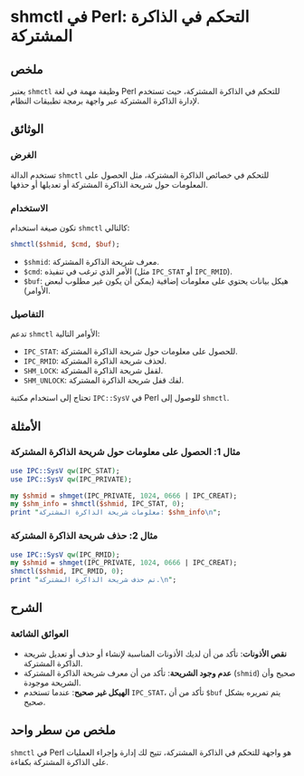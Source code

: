 <!--
Meta Description: # shmctl في Perl: التحكم في الذاكرة المشتركة ## ملخص يعتبر `shmctl` وظيفة مهمة في لغة Perl للتحكم في الذاكرة المشتركة، حيث تستخدم لإدارة الذاكرة المشت...
Meta Keywords: الذاكرة, المشتركة, شريحة, shmctl, perl
-->

# shmctl في Perl: التحكم في الذاكرة المشتركة

## ملخص
يعتبر `shmctl` وظيفة مهمة في لغة Perl للتحكم في الذاكرة المشتركة، حيث تستخدم لإدارة الذاكرة المشتركة عبر واجهة برمجة تطبيقات النظام.

## الوثائق
### الغرض
تستخدم الدالة `shmctl` للتحكم في خصائص الذاكرة المشتركة، مثل الحصول على المعلومات حول شريحة الذاكرة المشتركة أو تعديلها أو حذفها.

### الاستخدام
تكون صيغة استخدام `shmctl` كالتالي:

```perl
shmctl($shmid, $cmd, $buf);
```

- `$shmid`: معرف شريحة الذاكرة المشتركة.
- `$cmd`: الأمر الذي ترغب في تنفيذه (مثل `IPC_STAT` أو `IPC_RMID`).
- `$buf`: هيكل بيانات يحتوي على معلومات إضافية (يمكن أن يكون غير مطلوب لبعض الأوامر).

### التفاصيل
تدعم `shmctl` الأوامر التالية:

- `IPC_STAT`: للحصول على معلومات حول شريحة الذاكرة المشتركة.
- `IPC_RMID`: لحذف شريحة الذاكرة المشتركة.
- `SHM_LOCK`: لقفل شريحة الذاكرة المشتركة.
- `SHM_UNLOCK`: لفك قفل شريحة الذاكرة المشتركة.

تحتاج إلى استخدام مكتبة `IPC::SysV` في Perl للوصول إلى `shmctl`.

## الأمثلة
### مثال 1: الحصول على معلومات حول شريحة الذاكرة المشتركة

```perl
use IPC::SysV qw(IPC_STAT);
use IPC::SysV qw(IPC_PRIVATE);

my $shmid = shmget(IPC_PRIVATE, 1024, 0666 | IPC_CREAT);
my $shm_info = shmctl($shmid, IPC_STAT, 0);
print "معلومات شريحة الذاكرة المشتركة: $shm_info\n";
```

### مثال 2: حذف شريحة الذاكرة المشتركة

```perl
use IPC::SysV qw(IPC_RMID);
my $shmid = shmget(IPC_PRIVATE, 1024, 0666 | IPC_CREAT);
shmctl($shmid, IPC_RMID, 0);
print "تم حذف شريحة الذاكرة المشتركة.\n";
```

## الشرح
### العوائق الشائعة
- **نقص الأذونات**: تأكد من أن لديك الأذونات المناسبة لإنشاء أو حذف أو تعديل شريحة الذاكرة المشتركة.
- **عدم وجود الشريحة**: تأكد من أن معرف شريحة الذاكرة المشتركة (`shmid`) صحيح وأن الشريحة موجودة.
- **الهيكل غير صحيح**: عندما تستخدم `IPC_STAT`، تأكد من أن `$buf` يتم تمريره بشكل صحيح.

## ملخص من سطر واحد
`shmctl` في Perl هو واجهة للتحكم في الذاكرة المشتركة، تتيح لك إدارة وإجراء العمليات على الذاكرة المشتركة بكفاءة.